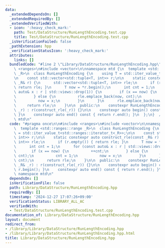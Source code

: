 ```yaml
---
data:
  _extendedDependsOn: []
  _extendedRequiredBy: []
  _extendedVerifiedWith:
  - icon: ':heavy_check_mark:'
    path: Test/DataStructure/RunLengthEncoding.test.cpp
    title: Test/DataStructure/RunLengthEncoding.test.cpp
  _isVerificationFailed: false
  _pathExtension: hpp
  _verificationStatusIcon: ':heavy_check_mark:'
  attributes:
    links: []
  bundledCode: "#line 2 \"Library/DataStructure/RunLengthEncoding.hpp\"\n\n#include\
    \ <ranges>\n#include <vector>\n\nnamespace mtd {\n  template <std::ranges::range\
    \ _R>\n  class RunLengthEncoding {\n    using T = std::iter_value_t<std::ranges::iterator_t<_R>>;\n\
    \n    const std::vector<std::tuple<T, int>> r;\n\n    static constexpr auto construct_rle(const\
    \ _R& r) {\n      std::vector<std::tuple<T, int>> rle;\n      if (r.empty()) {\
    \ return rle; }\n      T now = *r.begin();\n      int cnt = 1;\n      for (const\
    \ auto& x : r | std::views::drop(1)) {\n        if (x == now) {\n          ++cnt;\n\
    \        } else {\n          rle.emplace_back(now, cnt);\n          cnt = 1;\n\
    \          now = x;\n        }\n      }\n      rle.emplace_back(now, cnt);\n \
    \     return rle;\n    }\n\n  public:\n    constexpr RunLengthEncoding(const _R&\
    \ _r) : r(construct_rle(_r)) {}\n\n    constexpr auto begin() const { return r.begin();\
    \ }\n    constexpr auto end() const { return r.end(); }\n  };\n}  // namespace\
    \ mtd\n"
  code: "#pragma once\n\n#include <ranges>\n#include <vector>\n\nnamespace mtd {\n\
    \  template <std::ranges::range _R>\n  class RunLengthEncoding {\n    using T\
    \ = std::iter_value_t<std::ranges::iterator_t<_R>>;\n\n    const std::vector<std::tuple<T,\
    \ int>> r;\n\n    static constexpr auto construct_rle(const _R& r) {\n      std::vector<std::tuple<T,\
    \ int>> rle;\n      if (r.empty()) { return rle; }\n      T now = *r.begin();\n\
    \      int cnt = 1;\n      for (const auto& x : r | std::views::drop(1)) {\n \
    \       if (x == now) {\n          ++cnt;\n        } else {\n          rle.emplace_back(now,\
    \ cnt);\n          cnt = 1;\n          now = x;\n        }\n      }\n      rle.emplace_back(now,\
    \ cnt);\n      return rle;\n    }\n\n  public:\n    constexpr RunLengthEncoding(const\
    \ _R& _r) : r(construct_rle(_r)) {}\n\n    constexpr auto begin() const { return\
    \ r.begin(); }\n    constexpr auto end() const { return r.end(); }\n  };\n}  //\
    \ namespace mtd\n"
  dependsOn: []
  isVerificationFile: false
  path: Library/DataStructure/RunLengthEncoding.hpp
  requiredBy: []
  timestamp: '2024-12-27 17:07:26+09:00'
  verificationStatus: LIBRARY_ALL_AC
  verifiedWith:
  - Test/DataStructure/RunLengthEncoding.test.cpp
documentation_of: Library/DataStructure/RunLengthEncoding.hpp
layout: document
redirect_from:
- /library/Library/DataStructure/RunLengthEncoding.hpp
- /library/Library/DataStructure/RunLengthEncoding.hpp.html
title: Library/DataStructure/RunLengthEncoding.hpp
---
```

